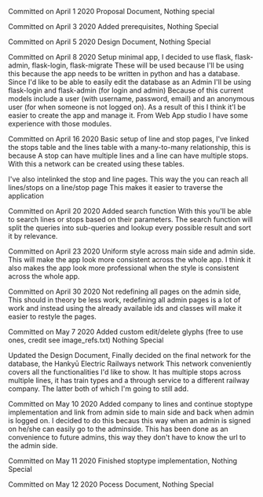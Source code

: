 Committed on April 1 2020
Proposal Document,
Nothing special

Committed on April 3 2020
Added prerequisites,
Nothing Special

Committed on April 5 2020
Design Document,
Nothing Special

Committed on April 8 2020
Setup minimal app,
I decided to use flask, flask-admin, flask-login, flask-migrate
These will be used because I'll be using this because the app needs to be written in python and has a database. Since I'd like to be able to easily edit the database as an Admin I'll be using flask-login and flask-admin (for login and admin) Because of this current models include a user (with username, password, email) and an anonymous user (for when someone is not logged on).
As a result of this I think it'l be easier to create the app and manage it.
From Web App studio I have some experience with those modules.

Committed on April 16 2020
Basic setup of line and stop pages,
I've linked the stops table and the lines table with a many-to-many relationship, this is because A stop can have multiple lines and a line can have multiple stops.
With this a network can be created using these tables.

I've also intelinked the stop and line pages.
This way the you can reach all lines/stops on a line/stop page
This makes it easier to traverse the application

Committed on April 20 2020
Added search function
With this you'll be able to search lines or stops based on their parameters.
The search function will split the queries into sub-queries and lookup every possible result and sort it by relevance.

Committed on April 23 2020
Uniform style across main side and admin side.
This will make the app look more consistent across the whole app.
I think it also makes the app look more professional when the style is consistent across the whole app.

Committed on April 30 2020
Not redefining all pages on the admin side,
This should in theory be less work, redefining all admin pages is a lot of work and instead using the already available ids and classes will make it easier to restyle the pages.

Committed on May 7 2020
Added custom edit/delete glyphs (free to use ones, credit see image_refs.txt)
Nothing Special

Updated the Design Document,
Finally decided on the final network for the database, the Hankyū Electric Railways network
This network conveniently covers all the functionalities I'd like to show. It has multiple stops across multiple lines, it has train types and a through service to a different railway company. The latter both of which I'm going to still add.

Committed on May 10 2020
Added company to lines and continue stoptype implementation and link from admin side to main side and back when admin is logged on.
I decided to do this becaus this way when an admin is signed on he/she can easily go to the adminside. This has been done as an convenience to future admins, this way they don't have to know the url to the admin side.

Committed on May 11 2020
Finished stoptype implementation,
Nothing Special

Committed on May 12 2020
Pocess Document,
Nothing Special